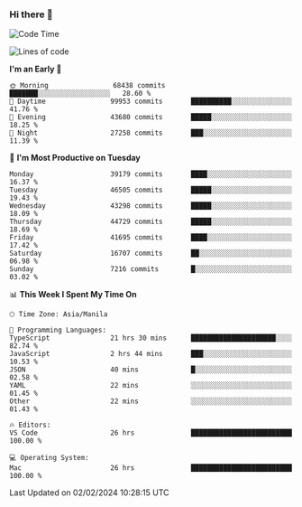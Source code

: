 ### Hi there 👋

<!--START_SECTION:waka-->
![Code Time](http://img.shields.io/badge/Code%20Time-4%2C826%20hrs%2029%20mins-blue)

![Lines of code](https://img.shields.io/badge/From%20Hello%20World%20I%27ve%20Written-108.3%20million%20lines%20of%20code-blue)

**I'm an Early 🐤** 

```text
🌞 Morning                68438 commits       ███████░░░░░░░░░░░░░░░░░░   28.60 % 
🌆 Daytime                99953 commits       ██████████░░░░░░░░░░░░░░░   41.76 % 
🌃 Evening                43680 commits       █████░░░░░░░░░░░░░░░░░░░░   18.25 % 
🌙 Night                  27258 commits       ███░░░░░░░░░░░░░░░░░░░░░░   11.39 % 
```
📅 **I'm Most Productive on Tuesday** 

```text
Monday                   39179 commits       ████░░░░░░░░░░░░░░░░░░░░░   16.37 % 
Tuesday                  46505 commits       █████░░░░░░░░░░░░░░░░░░░░   19.43 % 
Wednesday                43298 commits       █████░░░░░░░░░░░░░░░░░░░░   18.09 % 
Thursday                 44729 commits       █████░░░░░░░░░░░░░░░░░░░░   18.69 % 
Friday                   41695 commits       ████░░░░░░░░░░░░░░░░░░░░░   17.42 % 
Saturday                 16707 commits       ██░░░░░░░░░░░░░░░░░░░░░░░   06.98 % 
Sunday                   7216 commits        █░░░░░░░░░░░░░░░░░░░░░░░░   03.02 % 
```


📊 **This Week I Spent My Time On** 

```text
🕑︎ Time Zone: Asia/Manila

💬 Programming Languages: 
TypeScript               21 hrs 30 mins      █████████████████████░░░░   82.74 % 
JavaScript               2 hrs 44 mins       ███░░░░░░░░░░░░░░░░░░░░░░   10.53 % 
JSON                     40 mins             █░░░░░░░░░░░░░░░░░░░░░░░░   02.58 % 
YAML                     22 mins             ░░░░░░░░░░░░░░░░░░░░░░░░░   01.45 % 
Other                    22 mins             ░░░░░░░░░░░░░░░░░░░░░░░░░   01.43 % 

🔥 Editors: 
VS Code                  26 hrs              █████████████████████████   100.00 % 

💻 Operating System: 
Mac                      26 hrs              █████████████████████████   100.00 % 
```


 Last Updated on 02/02/2024 10:28:15 UTC
<!--END_SECTION:waka-->


<!--
**rad182/rad182** is a ✨ _special_ ✨ repository because its `README.md` (this file) appears on your GitHub profile.

Here are some ideas to get you started:

- 🔭 I’m currently working on ...
- 🌱 I’m currently learning ...
- 👯 I’m looking to collaborate on ...
- 🤔 I’m looking for help with ...
- 💬 Ask me about ...
- 📫 How to reach me: ...
- 😄 Pronouns: ...
- ⚡ Fun fact: ...
-->
